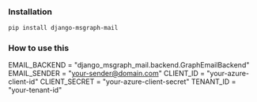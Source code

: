 ### Installation

```bash
pip install django-msgraph-mail
```

### How to use this

EMAIL_BACKEND = "django_msgraph_mail.backend.GraphEmailBackend"
EMAIL_SENDER = "your-sender@domain.com"
CLIENT_ID = "your-azure-client-id"
CLIENT_SECRET = "your-azure-client-secret"
TENANT_ID = "your-tenant-id"

###